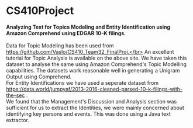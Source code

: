 # CS410Project
<b>Analyzing Text for Topics Modeling and Entity Identification using Amazon Comprehend using EDGAR 10-K filings.</b></br></br>
Data for Topic Modeling has been used from https://github.com/Vaslo/CS410_Team32_FinalProj.</br>
An excellent tutorial for Topic Analysis is available on the above site. We have taken this dataset to analyse the same using Amazon Comprehend's Topic Modelling capabilities. The datasets work reasonable well in generating a Unigram Output using Comprehend. </br>
For Entity Identifications we have used a seperate dataset from https://data.world/jumpyaf/2013-2016-cleaned-parsed-10-k-filings-with-the-sec . </br>
We found that the Management's Discussion and Analysis section was sufficient for us to extract the Identities, we were mainly concerned about identifying key persons and events. This was done using a Java text extractor.


